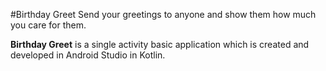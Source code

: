 #Birthday Greet
Send your greetings to anyone and show them how much you care for them.

**Birthday Greet** is a single activity basic application
which is created and developed in Android Studio in Kotlin.

